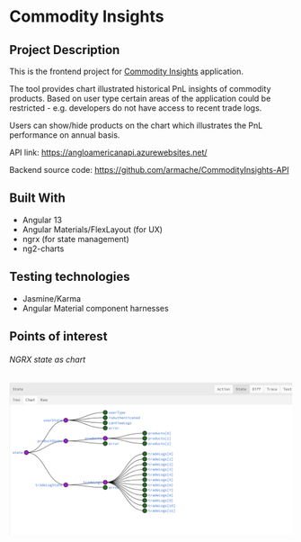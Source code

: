 # Commodity Insights

## Project Description

This is the frontend project for [Commodity Insights](https://commodity-insights.azurewebsites.net/) application.

The tool provides chart illustrated historical PnL insights of commodity products. 
Based on user type certain areas of the application could be restricted - e.g. developers do not have access to recent trade logs.

Users can show/hide products on the chart which illustrates the PnL performance on annual basis.

API link: https://angloamericanapi.azurewebsites.net/

Backend source code: https://github.com/armache/CommodityInsights-API

## Built With

- Angular 13
- Angular Materials/FlexLayout (for UX)
- ngrx (for state management)
- ng2-charts

## Testing technologies

- Jasmine/Karma
- Angular Material component harnesses

## Points of interest
###### NGRX state as chart
![alt text](https://raw.githubusercontent.com/armache/commodity-insights/master/ngrx_state.png)
